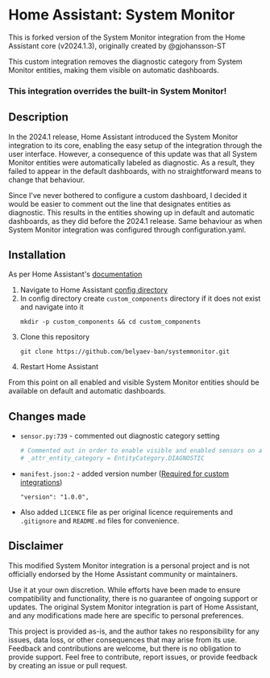 # Home Assistant: System Monitor
This is forked version of the System Monitor integration from the Home Assistant core (v2024.1.3), originally created by @gjohansson-ST

This custom integration removes the diagnostic category from System Monitor entities, making them visible on automatic dashboards.


### This integration overrides the built-in System Monitor!


## Description
In the 2024.1 release, Home Assistant introduced the System Monitor integration to its core, enabling the easy setup of the integration through the user interface. 
However, a consequence of this update was that all System Monitor entities were automatically labeled as diagnostic. 
As a result, they failed to appear in the default dashboards, with no straightforward means to change that behaviour.


Since I've never bothered to configure a custom dashboard, I decided it would be easier to comment out the line that designates entities as diagnostic. 
This results in the entities showing up in default and automatic dashboards, as they did before the 2024.1 release.
Same behaviour as when System Monitor integration was configured through configuration.yaml.


## Installation
As per Home Assistant's [documentation](https://developers.home-assistant.io/docs/creating_integration_file_structure/#where-home-assistant-looks-for-integrations)
1. Navigate to Home Assistant [config directory](https://www.home-assistant.io/docs/configuration/#editing-configurationyaml)
2. In config directory create `custom_components` directory if it does not exist and navigate into it
   ```
   mkdir -p custom_components && cd custom_components
   ```
3. Clone this repository
    ```
    git clone https://github.com/belyaev-ban/systemmonitor.git
    ```
4. Restart Home Assistant

From this point on all enabled and visible System Monitor entities should be available on default and automatic dashboards.


## Changes made
*  `sensor.py:739` - commented out diagnostic category setting
   ```python
   # Commented out in order to enable visible and enabled sensors on automatic dashboards
   # _attr_entity_category = EntityCategory.DIAGNOSTIC
   ```
*  `manifest.json:2` - added version number ([Required for custom integrations](https://developers.home-assistant.io/docs/creating_integration_manifest#version))
   ```
   "version": "1.0.0",
   ```
* Also added `LICENCE` file as per original licence requirements and `.gitignore` and `README.md` files for convenience.

## Disclaimer
This modified System Monitor integration is a personal project and is not officially endorsed by the Home Assistant community or maintainers.

Use it at your own discretion.
While efforts have been made to ensure compatibility and functionality, there is no guarantee of ongoing support or updates.
The original System Monitor integration is part of Home Assistant, and any modifications made here are specific to personal preferences.

This project is provided as-is, and the author takes no responsibility for any issues, data loss, or other consequences that may arise from its use.
Feedback and contributions are welcome, but there is no obligation to provide support.
Feel free to contribute, report issues, or provide feedback by creating an issue or pull request.
